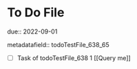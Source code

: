 # To Do File

due:: 2022-09-01

metadatafield:: todoTestFile_638_65

- [ ] Task of todoTestFile_638 1 [[Query me]]
